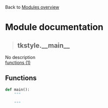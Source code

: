 Back to [Modules overview](https://github.com/pyrustic/tkstyle/blob/master/docs/modules/README.md)
  
# Module documentation
>## tkstyle.\_\_main\_\_
No description
<br>
[functions (1)](https://github.com/pyrustic/tkstyle/blob/master/docs/modules/content/tkstyle.__main__/functions.md)


## Functions
```python
def main():
    """
    
    """

```

